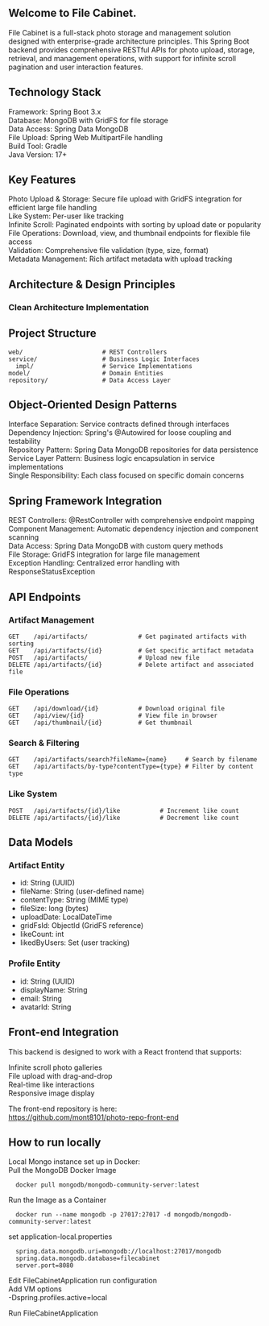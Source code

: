 ## Welcome to File Cabinet. 

File Cabinet is a full-stack photo storage and management solution designed with enterprise-grade architecture principles. 
This Spring Boot backend provides comprehensive RESTful APIs for photo upload, storage, retrieval, and management operations, with support for infinite scroll pagination and user interaction features.

## Technology Stack

Framework: Spring Boot 3.x  
Database: MongoDB with GridFS for file storage  
Data Access: Spring Data MongoDB  
File Upload: Spring Web MultipartFile handling  
Build Tool: Gradle  
Java Version: 17+  

## Key Features

Photo Upload & Storage: Secure file upload with GridFS integration for efficient large file handling  
Like System: Per-user like tracking  
Infinite Scroll: Paginated endpoints with sorting by upload date or popularity  
File Operations: Download, view, and thumbnail endpoints for flexible file access  
Validation: Comprehensive file validation (type, size, format)  
Metadata Management: Rich artifact metadata with upload tracking  

## Architecture & Design Principles
### Clean Architecture Implementation

## Project Structure
```
web/                      # REST Controllers  
service/                  # Business Logic Interfaces  
  impl/                   # Service Implementations  
model/                    # Domain Entities  
repository/               # Data Access Layer  
```
## Object-Oriented Design Patterns

Interface Separation: Service contracts defined through interfaces  
Dependency Injection: Spring's @Autowired for loose coupling and testability  
Repository Pattern: Spring Data MongoDB repositories for data persistence  
Service Layer Pattern: Business logic encapsulation in service implementations  
Single Responsibility: Each class focused on specific domain concerns  

## Spring Framework Integration

REST Controllers: @RestController with comprehensive endpoint mapping  
Component Management: Automatic dependency injection and component scanning  
Data Access: Spring Data MongoDB with custom query methods  
File Storage: GridFS integration for large file management  
Exception Handling: Centralized error handling with ResponseStatusException  

## API Endpoints

### Artifact Management
```
GET    /api/artifacts/              # Get paginated artifacts with sorting  
GET    /api/artifacts/{id}          # Get specific artifact metadata  
POST   /api/artifacts/              # Upload new file   
DELETE /api/artifacts/{id}          # Delete artifact and associated file  
```
### File Operations
```
GET    /api/download/{id}           # Download original file  
GET    /api/view/{id}               # View file in browser  
GET    /api/thumbnail/{id}          # Get thumbnail  
```
### Search & Filtering
```
GET    /api/artifacts/search?fileName={name}     # Search by filename  
GET    /api/artifacts/by-type?contentType={type} # Filter by content type  
```
### Like System
```
POST   /api/artifacts/{id}/like           # Increment like count  
DELETE /api/artifacts/{id}/like           # Decrement like count  
```
## Data Models

### Artifact Entity
- id: String (UUID)  
- fileName: String (user-defined name)  
- contentType: String (MIME type)  
- fileSize: long (bytes)  
- uploadDate: LocalDateTime  
- gridFsId: ObjectId (GridFS reference)  
- likeCount: int  
- likedByUsers: Set<String> (user tracking)  

### Profile Entity
- id: String (UUID)  
- displayName: String  
- email: String  
- avatarId: String  

## Front-end Integration
This backend is designed to work with a React frontend that supports:  

Infinite scroll photo galleries  
File upload with drag-and-drop  
Real-time like interactions  
Responsive image display  

The front-end repository is here:  
https://github.com/mont8101/photo-repo-front-end  

## How to run locally

Local Mongo instance set up in Docker:  
Pull the MongoDB Docker Image  
```
  docker pull mongodb/mongodb-community-server:latest
```
Run the Image as a Container  
```
  docker run --name mongodb -p 27017:27017 -d mongodb/mongodb-community-server:latest  
```
set application-local.properties   
```
  spring.data.mongodb.uri=mongodb://localhost:27017/mongodb  
  spring.data.mongodb.database=filecabinet  
  server.port=8080  
```
Edit FileCabinetApplication run configuration  
  Add VM options  
  -Dspring.profiles.active=local  

Run FileCabinetApplication  
